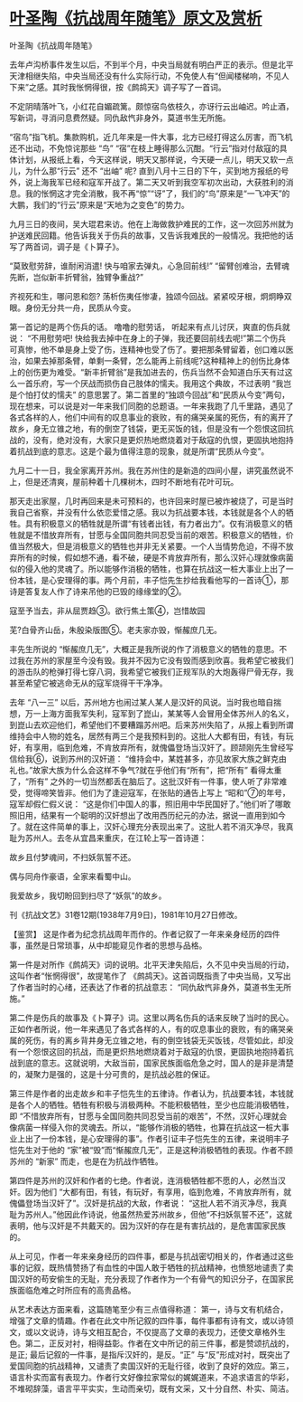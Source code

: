 # [叶圣陶《抗战周年随笔》原文及赏析](https://www.vrrw.net/wx/10216.html)

叶圣陶《抗战周年随笔》

去年卢沟桥事件发生以后，不到半个月，中央当局就有明白严正的表示。但是北平天津相继失陷，中央当局还没有什么实际行动，不免使人有“但闻楼梯响，不见人下来”之感。其时我怅惘得很，按《鹧鸪天》调子写了一首词。

不定阴晴落叶飞，小红花自媚疏篱。颇惊宿鸟依枝久，亦讶行云出岫迟。吟止酒，写新词，寻消问息费然疑。同仇敌忾非身外，莫道书生无所施。

“宿鸟”指飞机。集款购机，近几年来是一件大事，北方已经打得这么厉害，而飞机还不出动，不免惊诧那些 “鸟” “宿”在枝上睡得那么沉酣。“行云”指对付敌寇的具体计划，从报纸上看，今天这样说，明天又那样说，今天硬一点儿，明天又软一点儿，为什么那“行云” 还不 “出岫” 呢? 直到八月十三日的下午，买到地方报纸的号外，说上海我军已经和寇军开战了。第二天又听到我空军初次出动，大获胜利的消息。我的怅惘这才完全消散，我不再“惊”“讶”了，我们的“鸟”原来是“一飞冲天”的大鹏，我们的“行云”原来是“天地为之变色”的势力。

九月三日的夜间，吴大琨君来访。他在上海做救护难民的工作，这一次回苏州就为护送难民回籍。他告诉我关于伤兵的故事，又告诉我难民的一般情况。我把他的话写了两首词，调子是《卜算子》。

“莫致慰劳辞，谁耐闲消遣! 快与咱家去弹丸，心急回前线!” “留臂创难治，去臂魂先断，岂似新丰折臂翁，独臂争重战?”

齐视死和生，哪问恩和怨? 荡析伤夷任惨凄，独颂今回战。紧紧咬牙根，炯炯睁双眼。身份无分共一舟，民质从今变。

第一首记的是两个伤兵的话。 噜噜的慰劳话， 听起来有点儿讨厌，爽直的伤兵就说： “不用慰劳吧! 快给我去掉中在身上的子弹，我还要回前线去呢!”第二个伤兵可真惨，他不单是身上受了伤，连精神也受了伤了。要把那条臂留着，创口难以医治，如果去掉那条臂，单剩一条臂，怎么能再上前线呢?这种精神上的创伤比身体上的创伤更为难受。“新丰折臂翁”是我加进去的，伤兵当然不会知道白乐天有过这么一首乐府，写一个厌战而损伤自己肢体的懦夫。我用这个典故，不过表明 “我岂是个怕打仗的懦夫” 的意思罢了。第二首里的“独颂今回战”和“民质从今变”两句，现在想来，可以说是对一年来我们同胞的总题语。一年来我跑了几千里路，遇见了各式各样的人，他们中间有的叹息事业的衰败，有的痛哭亲属的死伤，有的离开了故乡，身无立锥之地，有的倒空了钱袋，更无买饭的钱，但是没有一个怨恨这回抗战的，没有，绝对没有，大家只是更炽热地燃烧着对于敌寇的仇恨，更固执地抱持着抗战到底的意志。这是个最为值得注意的现象，就是所谓“民质从今变”。

九月二十一日，我全家离开苏州。我在苏州住的是新造的四间小屋，讲究虽然说不上，但是还清爽，屋前种着十几棵树木，四时不断地有花叶可玩。

那天走出家屋，几时再回来是未可预料的，也许回来时屋已被炸被烧了，可是当时我自己省察，并没有什么依恋爱惜之感。我以为抗战要本钱，本钱就是各个人的牺牲。具有积极意义的牺牲就是所谓“有钱者出钱，有力者出力”。仅有消极意义的牺牲就是不惜放弃所有，甘愿与全国同胞共同忍受当前的艰苦。积极意义的牺牲，价值当然极大，但是消极意义的牺牲也并非无关紧要。一个人当情势危迫，不得不放弃所有的时候，假如想不通，看不破，硬是不肯放弃所有，那么汉奸心理就像病菌似的侵入他的灵魂了。所以能够作消极的牺牲，也算在抗战这一桩大事业上出了一份本钱，是心安理得的事。两个月前，丰子恺先生抄给我看他写的一首诗①，那诗是答复友人作了诗来吊他的已毁的缘缘堂的②。

寇至予当去，非从屈贾趋③。欲行焦土策④，岂惜故园

芜?白骨齐山岳，朱殷染版图⑤。老夫家亦毁，惭赧庶几无。

丰先生所说的 “惭赧庶几无”，大概正是我所说的作了消极意义的牺牲的意思。不过我在苏州的家屋至今没有毁。我并不因为它没有毁而感到欣喜。我希望它被我们的游击队的枪弹打得七穿八洞，我希望它被我们正规军队的大炮轰得尸骨无存，我甚至希望它被逃命无从的寇军烧得干干净净。

去年 “八一三” 以后，苏州地方也闹过某人某人是汉奸的风说。当时我也暗自揣想，万一上海方面我军失利，寇军到了崑山，某某等人会冒用全体苏州人的名义，到崑山去欢迎他们，希望他们不要糟蹋苏州吧。后来苏州失陷了，从报上看到所谓维持会中人物的姓名，居然有两三个是我预料到的。这批人大都有田，有钱，有玩好，有享用，临到危难，不肯放弃所有，就傀儡登场当汉奸了。顾颉刚先生曾经写信给我⑥，说到苏州的汉奸道： “维持会中，某姓甚多，亦见故家大族之鲜克由礼也。”故家大族为什么会这样不争气?就在乎他们有“所有”，把“所有” 看得太重了，“所有” 之外的一切当然都丢在脑后了。这批汉奸有一件事，使人听了非常难受，觉得啼笑皆非。他们为了逢迎寇军，在张贴的通告上写上 “昭和”⑦的年号，寇军却假仁假义说： “这是你们中国人的事，照旧用中华民国好了。”他们听了哪敢照旧用，结果有一个聪明的汉奸想出了改用西历纪元的办法，据说一直用到如今了。就在这件简单的事上，汉奸心理充分表现出来了。这批人若不消灭净尽，我真耻为苏州人。去冬从宜昌来重庆，在江轮上写一首诗道：

故乡且付梦魂间，不扫妖氛誓不还。

偶与同舟作豪语，全家来看蜀中山。

我爱故乡，我切盼回到扫尽了“妖氛”的故乡。

刊《抗战文艺》31卷12期(1938年7月9日)，1981年10月27日修改。



【鉴赏】 这是作者为纪念抗战周年而作的。作者记叙了一年来亲身经历的四件事，虽然是日常琐事，从中却能窥见作者的思想与品格。

第一件是对所作《鹧鸪天》词的说明。北平天津失陷后，久不见中央当局的行动，这叫作者“怅惘得很”，故提笔作了 《鹧鸪天》。这首词既指责了中央当局，又写出了作者当时的心绪，还表达了作者的抗战意志： “同仇敌忾非身外，莫道书生无所施。”

第二件是伤兵的故事及《卜算子》词。这里以两名伤兵的话来反映了当时的民心。正如作者所说，他一年来遇见了各式各样的人，有的叹息事业的衰败，有的痛哭亲属的死伤，有的离乡背井身无立锥之地，有的倒空钱袋无买饭钱，尽管如此，却没有一个怨恨这回的抗战，而是更炽热地燃烧着对于敌寇的仇恨，更固执地抱持着抗战到底的意志。这就说明，大敌当前，国家民族面临危急之时，国人的是非是清楚的，凝聚力是强的，这是十分可贵的，是抗战必胜的保证。

第三件是作者的出走故乡和丰子恺先生的五律诗。作者认为，抗战要本钱，本钱就是各个人的牺牲。牺牲有积极与消极两种。不能积极牺牲，至少也应能消极牺牲，即 “不惜放弃所有，甘愿与全国同胞共同忍受当前的艰苦”，不然，汉奸心理就会像病菌一样侵入你的灵魂去。所以，“能够作消极的牺牲，也算在抗战这一桩大事业上出了一份本钱，是心安理得的事”。作者引证丰子恺先生的五律，来说明丰子恺先生对于他的 “家”被“毁”而“惭赧庶几无”，正是这种消极牺牲的表现。作者不顾苏州的 “新家” 而走，也是在为抗战作牺牲。

第四件是苏州的汉奸和作者的七绝。作者说，连消极牺牲都不愿的人，必然当汉奸。因为他们 “大都有田，有钱，有玩好，有享用，临到危难，不肯放弃所有，就傀儡登场当汉奸了”。汉奸是抗战的大敌，作者说： “这批人若不消灭净尽，我真耻为苏州人。”他因此作诗说，他虽然热爱苏州故乡，但他“不扫妖氛誓不还”，这就表明，他与汉奸是不共戴天的。因为汉奸的存在是有害抗战的，是危害国家民族的。

从上可见，作者一年来亲身经历的四件事，都是与抗战密切相关的，作者通过这些事的记叙，既热情赞扬了有血性的中国人敢于牺牲的抗战精神，也愤怒地谴责了卖国汉奸的苟安偷生的无耻，充分表现了作者作为一个有骨气的知识分子，在国家民族面临危难之时所应有的高贵品格。

从艺术表达方面来看，这篇随笔至少有三点值得称道： 第一，诗与文有机结合，增强了文章的情趣。作者在此文中所记叙的四件事，每件事都有诗有文，或以诗领文，或以文说诗，诗与文相互配合，不仅提高了文章的表现力，还使文章格外生色。第二，正反对衬，相得益彰。作者在文中所记的前三件事，都是赞颂抗战的，是正; 最后记叙的一件事，是指斥汉奸的，是反。“正” 与“反”形成对衬，既突出了爱国同胞的抗战精神，又谴责了卖国汉奸的无耻行径，收到了良好的效应。第三，语言朴实而富有表现力。作者行文好像拉家常似的娓娓道来，不追求语言的华彩，不堆砌辞藻，语言平平实实，生动而亲切，既有文采，又十分自然、朴实、简洁。

